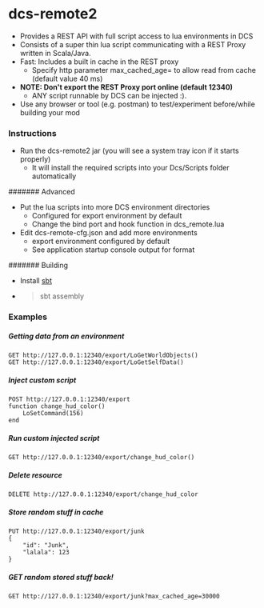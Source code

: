 # dcs-remote2

* Provides a REST API with full script access to lua environments in DCS
* Consists of a super thin lua script communicating with a REST Proxy written in Scala/Java.
* Fast: Includes a built in cache in the REST proxy
    * Specify http parameter max_cached_age=<millis> to allow read from cache (default value 40 ms)
* **NOTE: Don't export the REST Proxy port online (default 12340)**
   * ANY script runnable by DCS can be injected :).
* Use any browser or tool (e.g. postman) to test/experiment before/while building your mod


### Instructions

* Run the dcs-remote2 jar (you will see a system tray icon if it starts properly)
   * It will install the required scripts into your Dcs/Scripts folder automatically

####### Advanced

* Put the lua scripts into more DCS environment directories
   * Configured for export environment by default
   * Change the bind port and hook function in dcs_remote.lua
* Edit dcs-remote-cfg.json and add more environments
   * export environment configured by default
   * See application startup console output for format

####### Building

 * Install [sbt](http://www.scala-sbt.org/)
 * > sbt assembly
 


### Examples

##### Getting data from an environment

    GET http://127.0.0.1:12340/export/LoGetWorldObjects()
    GET http://127.0.0.1:12340/export/LoGetSelfData()


##### Inject custom script

    POST http://127.0.0.1:12340/export
    function change_hud_color() 
        LoSetCommand(156)
    end


##### Run custom injected script

    GET http://127.0.0.1:12340/export/change_hud_color() 


##### Delete resource

    DELETE http://127.0.0.1:12340/export/change_hud_color


##### Store random stuff in cache

    PUT http://127.0.0.1:12340/export/junk
    {
        "id": "Junk",
        "lalala": 123
    }


##### GET random stored stuff back!

    GET http://127.0.0.1:12340/export/junk?max_cached_age=30000


